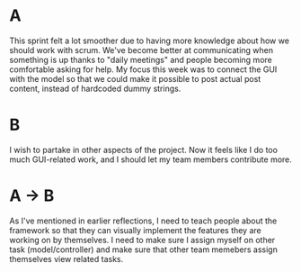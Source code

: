 # A
This sprint felt a lot smoother due to having more knowledge about how we should work with scrum.
We've become better at communicating when something is up thanks to "daily meetings" and people 
becoming more comfortable asking for help. My focus this week was to connect the GUI with the model
so that we could make it possible to post actual post content, instead of hardcoded dummy strings.

# B 
I wish to partake in other aspects of the project. Now it feels like I do too much GUI-related work, and
I should let my team members contribute more. 

# A -> B
As I've mentioned in earlier reflections, I need to teach people about the framework so that they can
visually implement the features they are working on by themselves. I need to make sure I assign myself 
on other task (model/controller) and make sure that other team memebers assign themselves view related tasks.
